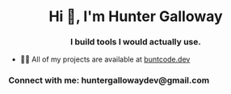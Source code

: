 <h1 align="center">Hi 👋, I'm Hunter Galloway</h1>
<h3 align="center">I build tools I would actually use.</h3>

- 👨‍💻 All of my projects are available at [buntcode.dev](buntcode.dev)

<h3 align="left">Connect with me: huntergallowaydev@gmail.com</h3>
<p align="left">
</p>
